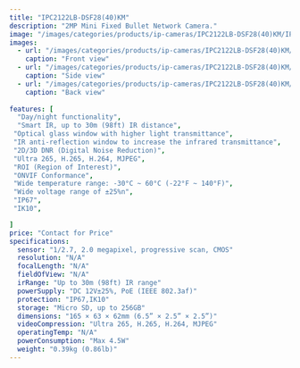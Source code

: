 ```yaml
---
title: "IPC2122LB-DSF28(40)KM"
description: "2MP Mini Fixed Bullet Network Camera."
image: "/images/categories/products/ip-cameras/IPC2122LB-DSF28(40)KM/IPC2122LB-DSF28(40)KM .png"
images:
  - url: "/images/categories/products/ip-cameras/IPC2122LB-DSF28(40)KM/IPC2122LB-DSF28(40)KM .png"
    caption: "Front view"
  - url: "/images/categories/products/ip-cameras/IPC2122LB-DSF28(40)KM/IPC2122LB-DSF28(42)KM .png"
    caption: "Side view"
  - url: "/images/categories/products/ip-cameras/IPC2122LB-DSF28(40)KM/IPC2122LB-DSF28(41)KM .png"
    caption: "Back view"
    
features: [
  "Day/night functionality",
  "Smart IR, up to 30m (98ft) IR distance",
 "Optical glass window with higher light transmittance",
 "IR anti-reflection window to increase the infrared transmittance",
 "2D/3D DNR (Digital Noise Reduction)",
 "Ultra 265, H.265, H.264, MJPEG",
 "ROI (Region of Interest)",
 "ONVIF Conformance",
 "Wide temperature range: -30°C ~ 60°C (-22°F ~ 140°F)",
 "Wide voltage range of ±25%n",
 "IP67",
 "IK10",

]
price: "Contact for Price"
specifications:
  sensor: "1/2.7, 2.0 megapixel, progressive scan, CMOS"
  resolution: "N/A"
  focalLength: "N/A"
  fieldOfView: "N/A"
  irRange: "Up to 30m (98ft) IR range"
  powerSupply: "DC 12V±25%, PoE (IEEE 802.3af)"
  protection: "IP67,IK10"
  storage: "Micro SD, up to 256GB"
  dimensions: "165 × 63 × 62mm (6.5” × 2.5” × 2.5”)"
  videoCompression: "Ultra 265, H.265, H.264, MJPEG"
  operatingTemp: "N/A"
  powerConsumption: "Max 4.5W"
  weight: "0.39kg (0.86lb)"
---
```

